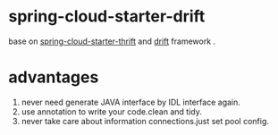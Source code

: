 # spring-cloud-starter-drift
base on [spring-cloud-starter-thrift](https://github.com/ostenant/spring-cloud-starter-thrift) and [drift](https://github.com/airlift/drift) framework .

# advantages
1. never need generate JAVA interface by IDL interface again.
2. use annotation to write your code.clean and tidy.
3. never take care about information connections.just set pool config.
